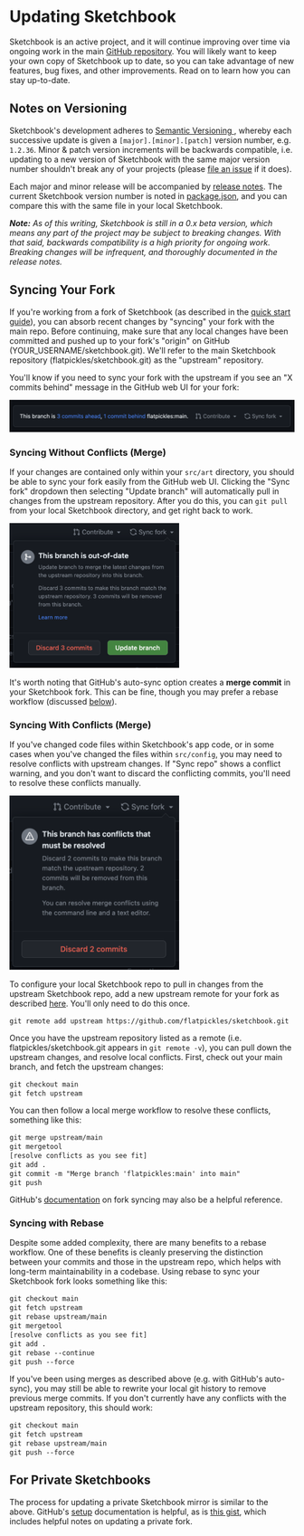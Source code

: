 # Updating Sketchbook

Sketchbook is an active project, and it will continue improving over time via ongoing work in the main [GitHub repository](https://github.com/flatpickles/sketchbook). You will likely want to keep your own copy of Sketchbook up to date, so you can take advantage of new features, bug fixes, and other improvements. Read on to learn how you can stay up-to-date.

## Notes on Versioning

Sketchbook's development adheres to [Semantic Versioning ](https://semver.org/), whereby each successive update is given a `[major].[minor].[patch]` version number, e.g. `1.2.36`. Minor & patch version increments will be backwards compatible, i.e. updating to a new version of Sketchbook with the same major version number shouldn't break any of your projects (please [file an issue](https://github.com/flatpickles/sketchbook/issues/new) if it does).

Each major and minor release will be accompanied by [release notes](https://github.com/flatpickles/sketchbook/releases). The current Sketchbook version number is noted in [package.json](https://github.com/flatpickles/sketchbook/blob/main/package.json), and you can compare this with the same file in your local Sketchbook.

_**Note:** As of this writing, Sketchbook is still in a 0.x beta version, which means any part of the project may be subject to breaking changes. With that said, backwards compatibility is a high priority for ongoing work. Breaking changes will be infrequent, and thoroughly documented in the release notes._

## Syncing Your Fork

If you're working from a fork of Sketchbook (as described in the [quick start guide](quick-start.md)), you can absorb recent changes by "syncing" your fork with the main repo. Before continuing, make sure that any local changes have been committed and pushed up to your fork's "origin" on GitHub (YOUR_USERNAME/sketchbook.git). We'll refer to the main Sketchbook repository (flatpickles/sketchbook.git) as the "upstream" repository.

You'll know if you need to sync your fork with the upstream if you see an "X commits behind" message in the GitHub web UI for your fork:

<img src="media/gh-sync-needed.png" style="width: 600px" />

### Syncing Without Conflicts (Merge)

If your changes are contained only within your `src/art` directory, you should be able to sync your fork easily from the GitHub web UI. Clicking the "Sync fork" dropdown then selecting "Update branch" will automatically pull in changes from the upstream repository. After you do this, you can `git pull` from your local Sketchbook directory, and get right back to work.

<img src="media/gh-out-of-date.png" style="width: 300px" />

It's worth noting that GitHub's auto-sync option creates a **merge commit** in your Sketchbook fork. This can be fine, though you may prefer a rebase workflow (discussed [below](updating.md?id=syncing-with-rebase)).

### Syncing With Conflicts (Merge)

If you've changed code files within Sketchbook's app code, or in some cases when you've changed the files within `src/config`, you may need to resolve conflicts with upstream changes. If "Sync repo" shows a conflict warning, and you don't want to discard the conflicting commits, you'll need to resolve these conflicts manually.

<img src="media/gh-conflicts.png" style="width: 300px" />

To configure your local Sketchbook repo to pull in changes from the upstream Sketchbook repo, add a new upstream remote for your fork as described [here](https://docs.github.com/en/pull-requests/collaborating-with-pull-requests/working-with-forks/configuring-a-remote-repository-for-a-fork). You'll only need to do this once.

```
git remote add upstream https://github.com/flatpickles/sketchbook.git
```

Once you have the upstream repository listed as a remote (i.e. flatpickles/sketchbook.git appears in `git remote -v`), you can pull down the upstream changes, and resolve local conflicts. First, check out your main branch, and fetch the upstream changes:

```
git checkout main
git fetch upstream
```

You can then follow a local merge workflow to resolve these conflicts, something like this:

```
git merge upstream/main
git mergetool
[resolve conflicts as you see fit]
git add .
git commit -m "Merge branch 'flatpickles:main' into main"
git push
```

GitHub's [documentation](https://docs.github.com/en/pull-requests/collaborating-with-pull-requests/working-with-forks/syncing-a-fork) on fork syncing may also be a helpful reference.

### Syncing with Rebase

Despite some added complexity, there are many benefits to a rebase workflow. One of these benefits is cleanly preserving the distinction between your commits and those in the upstream repo, which helps with long-term maintainability in a codebase. Using rebase to sync your Sketchbook fork looks something like this:

```
git checkout main
git fetch upstream
git rebase upstream/main
git mergetool
[resolve conflicts as you see fit]
git add .
git rebase --continue
git push --force
```

If you've been using merges as described above (e.g. with GitHub's auto-sync), you may still be able to rewrite your local git history to remove previous merge commits. If you don't currently have any conflicts with the upstream repository, this should work:

```
git checkout main
git fetch upstream
git rebase upstream/main
git push --force
```

## For Private Sketchbooks

The process for updating a private Sketchbook mirror is similar to the above. GitHub's [setup](https://docs.github.com/en/repositories/creating-and-managing-repositories/duplicating-a-repository) documentation is helpful, as is [this gist](https://gist.github.com/0xjac/85097472043b697ab57ba1b1c7530274), which includes helpful notes on updating a private fork.
